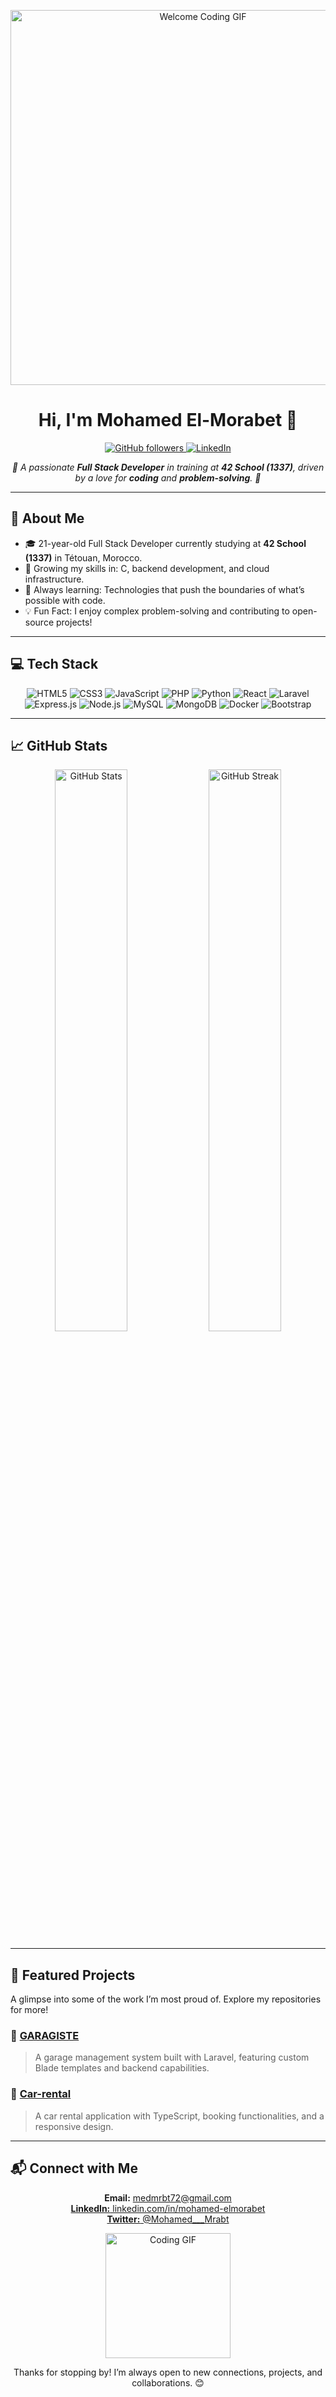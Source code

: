 <p align="center">
  <img src="https://64.media.tumblr.com/c1b19eebff75217530ee9b9c119ebcaa/e5876a3350371088-56/s540x810/ae4d7a4def43e43ab1801de418e87be31c61dcaf.gif" alt="Welcome Coding GIF" width="0" height="0">
  <img src="[https://64.media.tumblr.com/c1b19eebff75217530ee9b9c119ebcaa/e5876a3350371088-56/s540x810/ae4d7a4def43e43ab1801de418e87be31c61dcaf.gif](https://www.google.com/url?sa=i&url=https%3A%2F%2Faminoapps.com%2Fc%2Fone-piece%2Fpage%2Fblog%2Ftop-5-saddest-one-piece-moments%2FDZ0Y_V3IPuLVWB6KGbpBQNgJVXB5Yrm6jV&psig=AOvVaw2QXikXaJhPCEOb0e8i6apJ&ust=1733752809024000&source=images&cd=vfe&opi=89978449&ved=0CBMQjRxqFwoTCNixktSqmIoDFQAAAAAdAAAAABA4)" alt="Welcome Coding GIF" width="600">
  
</p>

<h1 align="center">Hi, I'm Mohamed El-Morabet 👋</h1>

<p align="center">
  <a href="https://github.com/MohamedMorabet">
    <img src="https://img.shields.io/github/followers/MohamedMorabet?label=Follow&style=social" alt="GitHub followers">
  </a>
  <a href="https://linkedin.com/in/mohamed-elmorabet">
    <img src="https://img.shields.io/badge/LinkedIn-Connect-blue?style=social&logo=linkedin" alt="LinkedIn">
  </a>
</p>

<p align="center">
  <em>
    🌟 A passionate <strong>Full Stack Developer</strong> in training at <strong>42 School (1337)</strong>, driven by a love for <strong>coding</strong> and <strong>problem-solving</strong>. 🚀
  </em>
</p>

---

## 🚀 About Me
- 🎓 21-year-old Full Stack Developer currently studying at **42 School (1337)** in Tétouan, Morocco.
- 🔭 Growing my skills in: C, backend development, and cloud infrastructure.
- 🌱 Always learning: Technologies that push the boundaries of what’s possible with code.
- 💡 Fun Fact: I enjoy complex problem-solving and contributing to open-source projects!

---

## 💻 Tech Stack

<p align="center">
  <!-- Languages -->
  <img src="https://img.shields.io/badge/HTML5-%23E34F26?style=for-the-badge&logo=html5&logoColor=white" alt="HTML5">
  <img src="https://img.shields.io/badge/CSS3-%231572B6?style=for-the-badge&logo=css3&logoColor=white" alt="CSS3">
  <img src="https://img.shields.io/badge/JavaScript-%23F7DF1E?style=for-the-badge&logo=javascript&logoColor=black" alt="JavaScript">
  <img src="https://img.shields.io/badge/PHP-%23777BB4?style=for-the-badge&logo=php&logoColor=white" alt="PHP">
  <img src="https://img.shields.io/badge/Python-%233776AB?style=for-the-badge&logo=python&logoColor=white" alt="Python">
  
  <!-- Frameworks & Libraries -->
  <img src="https://img.shields.io/badge/React-%2361DAFB?style=for-the-badge&logo=react&logoColor=black" alt="React">
  <img src="https://img.shields.io/badge/Laravel-%23FF2D20?style=for-the-badge&logo=laravel&logoColor=white" alt="Laravel">
  <img src="https://img.shields.io/badge/Express.js-%23000000?style=for-the-badge&logo=express&logoColor=white" alt="Express.js">
  
  <!-- Backend & Databases -->
  <img src="https://img.shields.io/badge/Node.js-%23339933?style=for-the-badge&logo=node.js&logoColor=white" alt="Node.js">
  <img src="https://img.shields.io/badge/MySQL-%234479A1?style=for-the-badge&logo=mysql&logoColor=white" alt="MySQL">
  <img src="https://img.shields.io/badge/MongoDB-%2347A248?style=for-the-badge&logo=mongodb&logoColor=white" alt="MongoDB">
  
  <!-- Tools & Platforms -->
  <img src="https://img.shields.io/badge/Docker-%232496ED?style=for-the-badge&logo=docker&logoColor=white" alt="Docker">
  <img src="https://img.shields.io/badge/Bootstrap-%23563D7C?style=for-the-badge&logo=bootstrap&logoColor=white" alt="Bootstrap">
</p>

---

## 📈 GitHub Stats
<p align="center">
  <img width="48%" src="https://github-readme-stats.vercel.app/api?username=MohamedMorabet&show_icons=true&theme=radical" alt="GitHub Stats">
  <img width="48%" src="https://github-readme-streak-stats.herokuapp.com/?user=MohamedMorabet&theme=radical" alt="GitHub Streak">
</p>

---

## 📌 Featured Projects
A glimpse into some of the work I’m most proud of. Explore my repositories for more!

### 🚗 **[GARAGISTE](https://github.com/MohamedMorabet/GARAGISTE)**
> A garage management system built with Laravel, featuring custom Blade templates and backend capabilities.

### 🚙 **[Car-rental](https://github.com/MohamedMorabet/Car-rental)**
> A car rental application with TypeScript, booking functionalities, and a responsive design.

---

## 📬 Connect with Me
<p align="center">
  <strong>Email:</strong> <a href="mailto:medmrbt72@gmail.com">medmrbt72@gmail.com</a><br>
  <a href="https://www.linkedin.com/in/mohamed-elmorabet"><strong>LinkedIn:</strong> linkedin.com/in/mohamed-elmorabet</a><br>
  <a href="https://x.com/Mohamed___Mrabt"><strong>Twitter:</strong> @Mohamed___Mrabt</a>
</p>

<p align="center">
  <img src="https://media.giphy.com/media/WUlplcMpOCEmTGBtBW/giphy.gif" alt="Coding GIF" width="200">
</p>

<p align="center">
  Thanks for stopping by! I’m always open to new connections, projects, and collaborations. 😊
</p>
